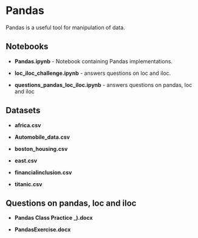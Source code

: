 # Pandas
Pandas is a useful tool for manipulation of data.


## Notebooks

- **Pandas.ipynb** - Notebook containing Pandas implementations.

- **loc_iloc_challenge.ipynb** - answers questions on loc and iloc.

- **questions_pandas_loc_iloc.ipynb** - answers questions on pandas, loc and iloc


## Datasets

- **africa.csv** 

- **Automobile_data.csv** 

- **boston_housing.csv** 

- **east.csv** 

- **financialinclusion.csv** 

- **titanic.csv** 

## Questions on pandas, loc and iloc

- **Pandas Class Practice _).docx**

- **PandasExercise.docx**

